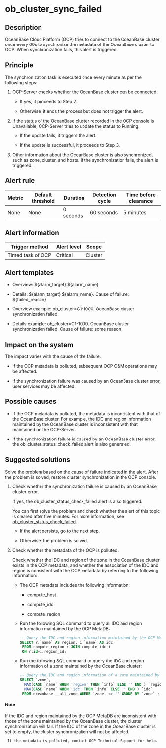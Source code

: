 ob_cluster_sync_failed
===========================================



**Description**
------------------------------------

OceanBase Cloud Platform (OCP) tries to connect to the OceanBase cluster once every 60s to synchronize the metadata of the OceanBase cluster to OCP. When synchronization fails, this alert is triggered.

Principle
------------------------------

The synchronization task is executed once every minute as per the following steps:

1. OCP-Server checks whether the OceanBase cluster can be connected.

   * If yes, it proceeds to Step 2.



   * Otherwise, it ends the process but does not trigger the alert.






2. If the status of the OceanBase cluster recorded in the OCP console is Unavailable, OCP-Server tries to update the status to Running.

   * If the update fails, it triggers the alert.



   * If the update is successful, it proceeds to Step 3.






3. Other information about the OceanBase cluster is also synchronized, such as zone, cluster, and hosts. If the synchronization fails, the alert is triggered.






**Alert rule**
-----------------------------------



| Metric | Default threshold | Duration  | Detection cycle | Time before clearance |
|--------|-------------------|-----------|-----------------|-----------------------|
| None   | None              | 0 seconds | 60 seconds      | 5 minutes             |



**Alert information**
------------------------------------------



|  Trigger method   | Alert level |  Scope  |
|-------------------|-------------|---------|
| Timed task of OCP | Critical    | Cluster |



**Alert templates**
----------------------------------------

* Overview: \${alarm_target} \${alarm_name}



* Details: \${alarm_target} \${alarm_name}. Cause of failure: ${failed_reason}



* Overview example: ob_cluster=C1-1000. OceanBase cluster synchronization failed.



* Details example: ob_cluster=C1-1000. OceanBase cluster synchronization failed. Cause of failure: some reason






**Impact on the system**
---------------------------------------------

The impact varies with the cause of the failure.

* If the OCP metadata is polluted, subsequent OCP O\&M operations may be affected.



* If the synchronization failure was caused by an OceanBase cluster error, user services may be affected.






**Possible causes**
----------------------------------------

* If the OCP metadata is polluted, the metadata is inconsistent with that of the OceanBase cluster. For example, the IDC and region information maintained by the OceanBase cluster is inconsistent with that maintained on the OCP-Server.



* If the synchronization failure is caused by an OceanBase cluster error, the ob_cluster_status_check_failed alert is also generated.






**Suggested solutions**
--------------------------------------------

Solve the problem based on the cause of failure indicated in the alert. After the problem is solved, restore cluster synchronization in the OCP console.

1. Check whether the synchronization failure is caused by an OceanBase cluster error.

   If yes, the ob_cluster_status_check_failed alert is also triggered.

   You can first solve the problem and check whether the alert of this topic is cleared after five minutes. For more information, see [ob_cluster_status_check_failed](../200.ob-alert/200.failed-to-check-the-status-of-the-ob_cluster_status_check_failed-ob-cluster.md).
   * If the alert persists, go to the next step.



   * Otherwise, the problem is solved.






2. Check whether the metadata of the OCP is polluted.

   Check whether the IDC and region of the zone in the OceanBase cluster exists in the OCP metadata, and whether the association of the IDC and region is consistent with the OCP metadata by referring to the following information:
   * The OCP metadata includes the following information:

     * compute_host



     * compute_idc



     * compute_region






   * Run the following SQL command to query all IDC and region information maintained by the OCP MetaDB:

     ```sql
     -- Query the IDC and region information maintained by the OCP MetaDB.
     SELECT r.`name` AS region, i.`name` AS idc
      FROM compute_region r JOIN compute_idc i
      ON r.id=i.region_id;

     ```



   * Run the following SQL command to query the IDC and region information of a zone maintained by the OceanBase cluster:

     ```sql
     -- Query the IDC and region information of a zone maintained by the OceanBase cluster.
     SELECT `zone`,
       MAX(CASE `name` WHEN 'region' THEN `info` ELSE '' END ) `region`,
       MAX(CASE `name` WHEN 'idc' THEN `info` ELSE '' END ) `idc`
      FROM oceanbase.__all_zone WHERE `zone` <> '' GROUP BY `zone` ;
     ```




  <main id="notice" type='explain'>
    <h4>Note</h4>
    <p>If the IDC and region maintained by the OCP MetaDB are inconsistent with those of the zone maintained by the OceanBase cluster, the cluster synchronization will fail. If the IDC of the zone in the OceanBase cluster is set to empty, the cluster synchronization will not be affected.</p>
  </main>

     If the metadata is polluted, contact OCP Technical Support for help.
